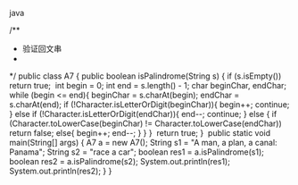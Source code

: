 java

/**
 * 验证回文串
 *
 */
public class A7 {
    public boolean isPalindrome(String s) {
        if (s.isEmpty())
            return true;
​
        int begin = 0;
        int end = s.length() - 1;
​
        char beginChar, endChar;
​
        while (begin <= end){
            beginChar = s.charAt(begin);
            endChar = s.charAt(end);
            if (!Character.isLetterOrDigit(beginChar)){
                begin++;
                continue;
            }
            else if (!Character.isLetterOrDigit(endChar)){
                end--;
                continue;
            }
            else {
                if (Character.toLowerCase(beginChar) != Character.toLowerCase(endChar))
                    return false;
                else{
                    begin++;
                    end--;
                }
            }
        }
​
        return true;
    }
​
    public static void main(String[] args) {
        A7 a = new A7();
        String s1 =  "A man, a plan, a canal: Panama";
        String s2 =  "race a car";
        boolean res1 = a.isPalindrome(s1);
        boolean res2 = a.isPalindrome(s2);
        System.out.println(res1);
        System.out.println(res2);
    }
}
